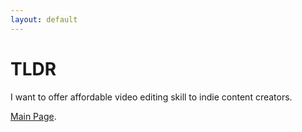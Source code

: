 ```yaml
---
layout: default
---
```


# TLDR

I want to offer affordable video editing skill to indie content creators.

[Main Page](./index.html).